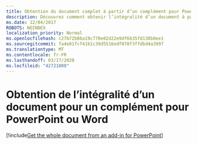 ```yaml
---
title: Obtention du document complet à partir d’un complément pour PowerPoint
description: Découvrez comment obtenir l’intégralité d’un document à partir d’un complément pour PowerPoint ou Word.
ms.date: 12/04/2017
ROBOTS: NOINDEX
localization_priority: Normal
ms.openlocfilehash: c27b72b86a19c770e02d22e9df6635fd138b0ee1
ms.sourcegitcommit: fa4e81fcf41b1c39d5516edf078f3ffdbd4a3997
ms.translationtype: MT
ms.contentlocale: fr-FR
ms.lasthandoff: 03/17/2020
ms.locfileid: "42721008"
---
```

# <a name="get-the-whole-document-from-an-add-in-for-powerpoint-or-word"></a>Obtention de l’intégralité d’un document pour un complément pour PowerPoint ou Word

[!include[Get the whole document from an add-in for PowerPoint](../includes/file-get-the-whole-document-from-an-add-in-for-powerpoint-or-word.md)]
